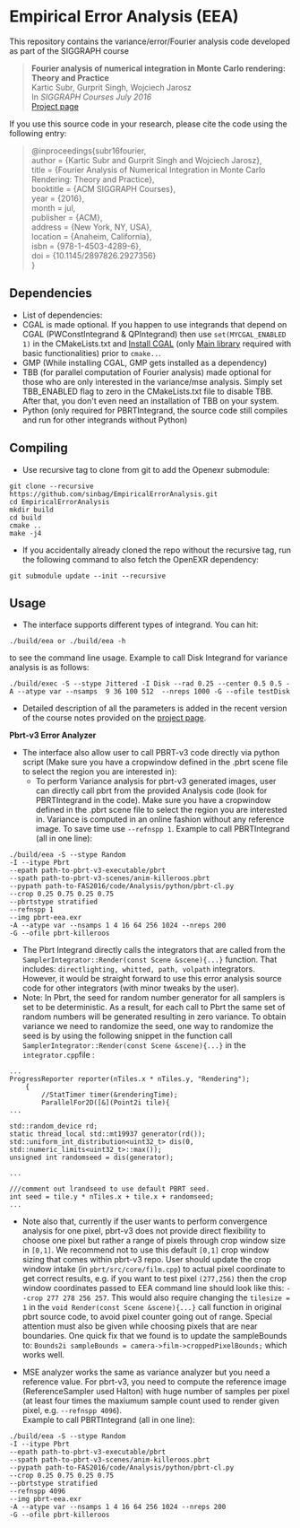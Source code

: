 # Empirical Error Analysis (EEA)

This repository contains the variance/error/Fourier analysis code developed as part of the SIGGRAPH course

> **Fourier analysis of numerical integration in Monte Carlo rendering: Theory and Practice**<br/>
> Kartic Subr, Gurprit Singh, Wojciech Jarosz<br/>
> In *SIGGRAPH Courses July 2016*<br/>
> [Project page](https://www.cs.dartmouth.edu/~wjarosz/publications/subr16fourier.html)

If you use this source code in your research, please cite the code using the following entry:

> @inproceedings{subr16fourier,<br/>
>    author = {Kartic Subr and Gurprit Singh and Wojciech Jarosz},<br/>
>    title = {Fourier Analysis of Numerical Integration in Monte Carlo Rendering: Theory and Practice},<br/>
>    booktitle = {ACM SIGGRAPH Courses},<br/>
>    year = {2016},<br/>
>    month = jul,<br/>
>    publisher = {ACM},<br/>
>    address = {New York, NY, USA},<br/>
>    location = {Anaheim, California},<br/>
>    isbn = {978-1-4503-4289-6},<br/>
>    doi = {10.1145/2897826.2927356}<br/>
>}

## Dependencies
* List of dependencies:
 * CGAL is made optional. If you happen to use integrands that depend on CGAL (PWConstIntegrand & QPIntegrand) then use `set(MYCGAL_ENABLED 1)` in the CMakeLists.txt and [Install CGAL](http://www.cgal.org/download.html) (only [Main library](http://doc.cgal.org/latest/Manual/installation.html#seclibraries) required with basic functionalities) prior to `cmake..`. 
 * GMP (While installing CGAL, GMP gets installed as a dependency)
 * TBB (for parallel computation of Fourier analysis) made optional for those who are only interested in the variance/mse analysis. Simply set TBB_ENABLED flag to zero in the CMakeLists.txt file to disable TBB. After that, you don't even need an installation of TBB on your system. 
 * Python (only required for PBRTIntegrand, the source code still compiles and run for other integrands without Python)
 
## Compiling
* Use recursive tag to clone from git to add the Openexr submodule:
```
git clone --recursive https://github.com/sinbag/EmpiricalErrorAnalysis.git
cd EmpiricalErrorAnalysis
mkdir build
cd build
cmake ..
make -j4
```
* If you accidentally already cloned the repo without the recursive tag, run the following command to also fetch the OpenEXR dependency:
```
git submodule update --init --recursive
```

## Usage
* The interface supports different types of integrand. You can hit:
```
./build/eea or ./build/eea -h
```
to see the command line usage. Example to call Disk Integrand for variance analysis is as follows:
```
./build/exec -S --stype Jittered -I Disk --rad 0.25 --center 0.5 0.5 -A --atype var --nsamps  9 36 100 512  --nreps 1000 -G --ofile testDisk
```
* Detailed description of all the parameters is added in the recent version of the course notes provided on the [project page](https://www.cs.dartmouth.edu/~wjarosz/publications/subr16fourier.html). 

**Pbrt-v3 Error Analyzer**

* The interface also allow user to call PBRT-v3 code directly via python script (Make sure you have a cropwindow defined in the .pbrt scene file to select the region you are interested in):
  * To perform Variance analysis for pbrt-v3 generated images, user can directly call pbrt from the provided Analysis code (look for PBRTIntegrand in the code). Make sure you have a cropwindow defined in the .pbrt scene file to select the region you are interested in. Variance is computed in an online fashion without any reference image. To save time use `--refnspp 1`.
 Example to call PBRTIntegrand (all in one line):
```
./build/eea -S --stype Random 
-I --itype Pbrt 
--epath path-to-pbrt-v3-executable/pbrt 
--spath path-to-pbrt-v3-scenes/anim-killeroos.pbrt 
--pypath path-to-FAS2016/code/Analysis/python/pbrt-cl.py 
--crop 0.25 0.75 0.25 0.75 
--pbrtstype stratified
--refnspp 1
--img pbrt-eea.exr 
-A --atype var --nsamps 1 4 16 64 256 1024 --nreps 200 
-G --ofile pbrt-killeroos
```
 * The Pbrt Integrand directly calls the integrators that are called from the `SamplerIntegrator::Render(const Scene &scene){...}` function. That includes: `directlighting, whitted, path, volpath` integrators. However, it would be straight forward to use this error analysis source code for other integrators (with minor tweaks by the user).
  * Note: In Pbrt, the seed for random number generator for all samplers is set to be deterministic. As a result, for each call to Pbrt the same set of random numbers will be generated resulting in zero variance. To obtain variance we need to randomize the seed, one way to randomize the seed is by using the following snippet in the function call `SamplerIntegrator::Render(const Scene &scene){...}` in the `integrator.cpp`file :
 
```
...
ProgressReporter reporter(nTiles.x * nTiles.y, "Rendering");
    {
        //StatTimer timer(&renderingTime);
        ParallelFor2D([&](Point2i tile){
...

std::random_device rd;
static thread_local std::mt19937 generator(rd());
std::uniform_int_distribution<uint32_t> dis(0, std::numeric_limits<uint32_t>::max());
unsigned int randomseed = dis(generator);

...

///comment out lrandseed to use default PBRT seed.
int seed = tile.y * nTiles.x + tile.x + randomseed;
...
 ```
* Note also that, currently if the user wants to perform convergence analysis for one pixel, pbrt-v3 does not provide direct flexibility to choose one pixel but rather a range of pixels through crop window size in `[0,1]`. We recommend not to use this default `[0,1]` crop window sizing that comes within pbrt-v3 repo. User should update the crop window intake (in `pbrt/src/core/film.cpp`) to actual pixel coordinate to get correct results, e.g. if you want to test pixel `(277,256)` then the crop window coordinates passed to EEA command line should look like this: `--crop 277 278 256 257`. This would also require changing the `tilesize = 1` in the `void Render(const Scene &scene){...}` call function in original pbrt source code, to avoid pixel counter going out of range. Special attention must also be given while choosing pixels that are near boundaries. One quick fix that we found is to update the sampleBounds to: `Bounds2i sampleBounds = camera->film->croppedPixelBounds;` which works well.

* MSE analyzer works the same as variance analyzer but you need a reference value. For pbrt-v3, you need to compute the reference image (ReferenceSampler used Halton) with huge number of samples per pixel (at least four times the maxiumum sample count used to render given pixel, e.g. `--refnspp 4096`).  
Example to call PBRTIntegrand (all in one line):
```
./build/eea -S --stype Random 
-I --itype Pbrt 
--epath path-to-pbrt-v3-executable/pbrt 
--spath path-to-pbrt-v3-scenes/anim-killeroos.pbrt 
--pypath path-to-FAS2016/code/Analysis/python/pbrt-cl.py 
--crop 0.25 0.75 0.25 0.75 
--pbrtstype stratified
--refnspp 4096
--img pbrt-eea.exr 
-A --atype var --nsamps 1 4 16 64 256 1024 --nreps 200 
-G --ofile pbrt-killeroos
```

